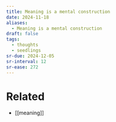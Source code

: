 ```yaml
---
title: Meaning is a mental construction
date: 2024-11-18
aliases:
  - Meaning is a mental construction
draft: false
tags:
  - thoughts
  - seedlings
sr-due: 2024-12-05
sr-interval: 12
sr-ease: 272
---
```



# Related

- [[meaning]]